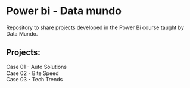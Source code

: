 # Power bi - Data mundo
Repository to share projects developed in the Power Bi course taught by Data Mundo.

## Projects:

Case 01 - Auto Solutions<br>
Case 02 - Bite Speed<br>
Case 03 - Tech Trends<br>


